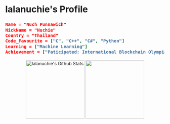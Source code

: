 <h1> lalanuchie's Profile </h1>


 <h3>
  
 ```json
Name = "Nuch Punnawich"
NickName = "Nuchie"
Country = "Thailand"
Code_Favourite = ["C", "C++", "C#", "Python"]
Learning = ["Machine Learning"]
Achievement = ["Paticipated: International Blockchain Olympic 2020"]
 ```
  
 </h3>
 
<p align = "center">
 
 <img align = "center" height="185" src="https://github-readme-stats.vercel.app/api?username=komert-mario&theme=algolia&include_all_commits=true&count_private=true&show_icons=true&size_weight=0&count_weight=1" alt="lalanuchie's Github Stats">
 <img align = "center" height="185" src="https://github-readme-stats.vercel.app/api/top-langs/?username=komert-mario&theme=algolia&include_all_commits=true&count_private=true&show_icons=true&langs_count=5"/> <br/>
</p>
